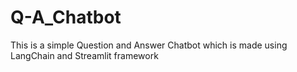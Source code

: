 # Q-A_Chatbot
This is a simple Question and Answer Chatbot which is made using LangChain and Streamlit framework
